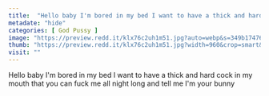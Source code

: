```yaml
---
title:  "Hello baby I'm bored in my bed I want to have a thick and hard cock in my mouth that you can fuck me all night long and tell me I'm your bunny"
metadate: "hide"
categories: [ God Pussy ]
image: "https://preview.redd.it/klx76c2uh1m51.jpg?auto=webp&s=349b17476ee4d0694084522e9232571e811e6493"
thumb: "https://preview.redd.it/klx76c2uh1m51.jpg?width=960&crop=smart&auto=webp&s=9f0ef0d63f4d4e2cb549c85545975b234a20f8fb"
visit: ""
---
```

Hello baby I'm bored in my bed I want to have a thick and hard cock in my mouth that you can fuck me all night long and tell me I'm your bunny
